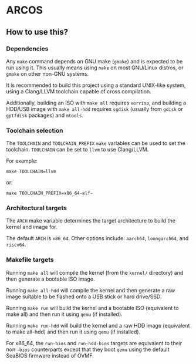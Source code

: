 # ARCOS

## How to use this?

### Dependencies

Any `make` command depends on GNU make (`gmake`) and is expected to be run using it. This usually means using `make` on most GNU/Linux distros, or `gmake` on other non-GNU systems.

It is recommended to build this project using a standard UNIX-like system, using a Clang/LLVM toolchain capable of cross compilation.

Additionally, building an ISO with `make all` requires `xorriso`, and building a HDD/USB image with `make all-hdd` requires `sgdisk` (usually from `gdisk` or `gptfdisk` packages) and `mtools`.

### Toolchain selection

The `TOOLCHAIN` and `TOOLCHAIN_PREFIX` `make` variables can be used to set the toolchain. `TOOLCHAIN` can be set to `llvm` to use Clang/LLVM.

For example:
```
make TOOLCHAIN=llvm
```
or:
```
make TOOLCHAIN_PREFIX=x86_64-elf-
```

### Architectural targets

The `ARCH` make variable determines the target architecture to build the kernel and image for.

The default `ARCH` is `x86_64`. Other options include: `aarch64`, `loongarch64`, and `riscv64`.

### Makefile targets

Running `make all` will compile the kernel (from the `kernel/` directory) and then generate a bootable ISO image.

Running `make all-hdd` will compile the kernel and then generate a raw image suitable to be flashed onto a USB stick or hard drive/SSD.

Running `make run` will build the kernel and a bootable ISO (equivalent to make all) and then run it using `qemu` (if installed).

Running `make run-hdd` will build the kernel and a raw HDD image (equivalent to make all-hdd) and then run it using `qemu` (if installed).

For x86_64, the `run-bios` and `run-hdd-bios` targets are equivalent to their non `-bios` counterparts except that they boot `qemu` using the default SeaBIOS firmware instead of OVMF.
